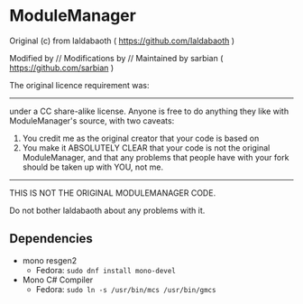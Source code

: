 ModuleManager
=============


Original (c) from Ialdabaoth ( https://github.com/Ialdabaoth )

Modified by // Modifications by // Maintained by sarbian ( https://github.com/sarbian )


The original licence requirement was:

---

under a CC share-alike license. Anyone is free to do anything they like with ModuleManager's source, with two caveats:

1. You credit me as the original creator that your code is based on
2. You make it ABSOLUTELY CLEAR that your code is not the original ModuleManager, and that any problems that people have with your fork should be taken up with YOU, not me.

---


THIS IS NOT THE ORIGINAL MODULEMANAGER CODE.

Do not bother Ialdabaoth about any problems with it.

## Dependencies

- mono resgen2
  - Fedora: `sudo dnf install mono-devel`
- Mono C# Compiler
  - Fedora: `sudo ln -s /usr/bin/mcs /usr/bin/gmcs`
